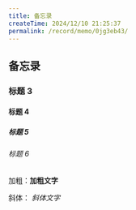 ```yaml
---
title: 备忘录
createTime: 2024/12/10 21:25:37 
permalink: /record/memo/0jg3eb43/
---
```


## 备忘录

### 标题 3

#### 标题 4

##### 标题 5

###### 标题 6

加粗：**加粗文字**

斜体： _斜体文字_